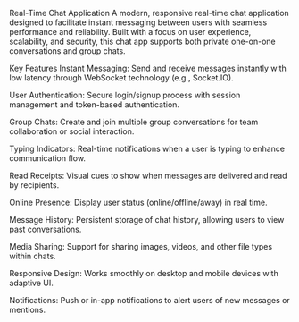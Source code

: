 Real-Time Chat Application
A modern, responsive real-time chat application designed to facilitate instant messaging between users with seamless performance and reliability. Built with a focus on user experience, scalability, and security, this chat app supports both private one-on-one conversations and group chats.

Key Features
Instant Messaging: Send and receive messages instantly with low latency through WebSocket technology (e.g., Socket.IO).

User Authentication: Secure login/signup process with session management and token-based authentication.

Group Chats: Create and join multiple group conversations for team collaboration or social interaction.

Typing Indicators: Real-time notifications when a user is typing to enhance communication flow.

Read Receipts: Visual cues to show when messages are delivered and read by recipients.

Online Presence: Display user status (online/offline/away) in real time.

Message History: Persistent storage of chat history, allowing users to view past conversations.

Media Sharing: Support for sharing images, videos, and other file types within chats.

Responsive Design: Works smoothly on desktop and mobile devices with adaptive UI.

Notifications: Push or in-app notifications to alert users of new messages or mentions.
